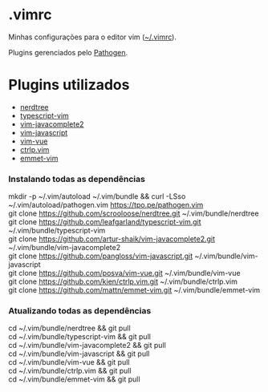 # .vimrc
Minhas configurações para o editor vim ([~/.vimrc](vimrc)).

Plugins gerenciados pelo [Pathogen](https://github.com/tpope/vim-pathogen).

# Plugins utilizados
- [nerdtree](https://github.com/scrooloose/nerdtree)
- [typescript-vim](https://github.com/leafgarland/typescript-vim)
- [vim-javacomplete2](https://github.com/artur-shaik/vim-javacomplete2)
- [vim-javascript](https://github.com/pangloss/vim-javascript)
- [vim-vue](https://github.com/posva/vim-vue)
- [ctrlp.vim](https://github.com/kien/ctrlp.vim)
- [emmet-vim](https://github.com/mattn/emmet-vim)

### Instalando todas as dependências

mkdir -p ~/.vim/autoload ~/.vim/bundle && curl -LSso ~/.vim/autoload/pathogen.vim https://tpo.pe/pathogen.vim  
git clone https://github.com/scrooloose/nerdtree.git ~/.vim/bundle/nerdtree  
git clone https://github.com/leafgarland/typescript-vim.git ~/.vim/bundle/typescript-vim  
git clone https://github.com/artur-shaik/vim-javacomplete2.git ~/.vim/bundle/vim-javacomplete2  
git clone https://github.com/pangloss/vim-javascript.git ~/.vim/bundle/vim-javascript  
git clone https://github.com/posva/vim-vue.git ~/.vim/bundle/vim-vue  
git clone https://github.com/kien/ctrlp.vim.git ~/.vim/bundle/ctrlp.vim  
git clone https://github.com/mattn/emmet-vim.git ~/.vim/bundle/emmet-vim  

### Atualizando todas as dependências
cd ~/.vim/bundle/nerdtree && git pull  
cd ~/.vim/bundle/typescript-vim && git pull  
cd ~/.vim/bundle/vim-javacomplete2 && git pull  
cd ~/.vim/bundle/vim-javascript && git pull  
cd ~/.vim/bundle/vim-vue && git pull  
cd ~/.vim/bundle/ctrlp.vim && git pull  
cd ~/.vim/bundle/emmet-vim && git pull  
